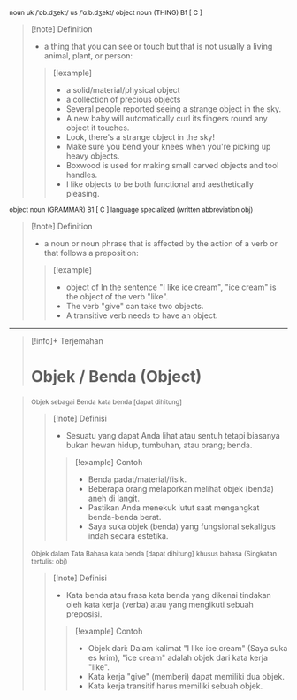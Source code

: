 <small>noun
uk  /ˈɒb.dʒekt/ us  /ˈɑːb.dʒekt/
object noun (THING)
B1 [ C ]
</small>
>[!note] Definition
>- a thing that you can see or touch but that is not usually a living animal, plant, or person:
> > [!example] 
> > - a solid/material/physical object
> > - a collection of precious objects
> > - Several people reported seeing a strange object in the sky.
> > - A new baby will automatically curl its fingers round any object it touches.
> > - Look, there's a strange object in the sky!
> > - Make sure you bend your knees when you're picking up heavy objects.
> > - Boxwood is used for making small carved objects and tool handles.
> > - I like objects to be both functional and aesthetically pleasing.


<small>object noun (GRAMMAR)
B1 [ C ]   language   specialized
(written abbreviation obj)
</small>
>[!note] Definition
>- a noun or noun phrase that is affected by the action of a verb or that follows a preposition:
> > [!example] 
> > - object of In the sentence "I like ice cream", "ice cream" is the object of the verb "like".
> > - The verb "give" can take two objects.
> > - A transitive verb needs to have an object.

---

>[!info]+ Terjemahan
> # Objek / Benda (Object)

><small>Objek sebagai Benda</small>
><small>kata benda [dapat dihitung]</small>
> > [!note] Definisi
> > - Sesuatu yang dapat Anda lihat atau sentuh tetapi biasanya bukan hewan hidup, tumbuhan, atau orang; benda.
> > > [!example] Contoh
> > > - Benda padat/material/fisik.
> > > - Beberapa orang melaporkan melihat objek (benda) aneh di langit.
> > > - Pastikan Anda menekuk lutut saat mengangkat benda-benda berat.
> > > - Saya suka objek (benda) yang fungsional sekaligus indah secara estetika.
>
><small>Objek dalam Tata Bahasa</small>
><small>kata benda [dapat dihitung]</small>
><small>khusus bahasa</small>
><small>(Singkatan tertulis: obj)</small>
> > [!note] Definisi
> > - Kata benda atau frasa kata benda yang dikenai tindakan oleh kata kerja (verba) atau yang mengikuti sebuah preposisi.
> > > [!example] Contoh
> > > - Objek dari: Dalam kalimat "I like ice cream" (Saya suka es krim), "ice cream" adalah objek dari kata kerja "like".
> > > - Kata kerja "give" (memberi) dapat memiliki dua objek.
> > > - Kata kerja transitif harus memiliki sebuah objek.